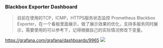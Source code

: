 ### Blackbox Exporter Dashboard
>目前在使用的TCP，ICMP，HTTPS服务状态监控 Prometheus Blackbox Exporter，在一个看板里面展示，做了展示效果的优化，支持多服务同时展示，需要使用的可以参考下，记得根据自己的实际情况修改下变量。

https://grafana.com/grafana/dashboards/9965
![](https://raw.githubusercontent.com/starsliao/Prometheus/master/Blackbox-Manager/blackbox_exporter/blackbox-exporter.png)
